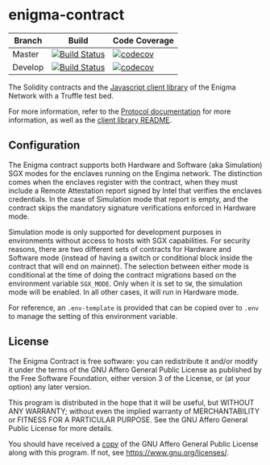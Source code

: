 # enigma-contract

| Branch | Build | Code Coverage | 
|--------|-------|---------------|
| Master | [![Build Status](https://travis-ci.org/enigmampc/enigma-contract.svg?branch=master)](https://travis-ci.org/enigmampc/enigma-contract) | [![codecov](https://codecov.io/gh/enigmampc/enigma-contract/branch/master/graph/badge.svg?token=mhsubU24ud)](https://codecov.io/gh/enigmampc/enigma-contract) |
| Develop | [![Build Status](https://travis-ci.org/enigmampc/enigma-contract.svg?branch=develop)](https://travis-ci.org/enigmampc/enigma-contract) | [![codecov](https://codecov.io/gh/enigmampc/enigma-contract/branch/develop/graph/badge.svg?token=mhsubU24ud)](https://codecov.io/gh/enigmampc/enigma-contract) |

The Solidity contracts and the [Javascript client library](enigma-js/) of the Enigma Network with a Truffle test bed. 

For more information, refer to the [Protocol documentation](https://enigma.co/protocol) for more information, as well as the [client library README](enigma-js/README.md).

## Configuration

The Enigma contract supports both Hardware and Software (aka Simulation) SGX modes for the enclaves running on the Engima network. The distinction comes when the enclaves register with the contract, when they must include a Remote Attestation report signed by Intel that verifies the enclaves credentials. In the case of Simulation mode that report is empty, and the contract skips the mandatory signature verifications enforced in Hardware mode.

Simulation mode is only supported for development purposes in environments without access to hosts with SGX capabilities. For security reasons, there are two different sets of contracts for Hardware and Software mode (instead of having a switch or conditional block inside the contract that will end on mainnet). The selection between either mode is conditional at the time of doing the contract migrations based on the environment variable `SGX_MODE`. Only when it is set to `SW`, the simulation mode will be enabled. In all other cases, it will run in Hardware mode.

For reference, an `.env-template` is provided that can be copied over to `.env` to manage the setting of this environment variable.

## License

The Enigma Contract is free software: you can redistribute it and/or modify it under the terms of the GNU Affero General Public License as published by
the Free Software Foundation, either version 3 of the License, or (at your option) any later version.

This program is distributed in the hope that it will be useful, but WITHOUT ANY WARRANTY; without even the implied warranty of MERCHANTABILITY or FITNESS FOR A PARTICULAR PURPOSE.  See the GNU Affero General Public License for more details.

You should have received a [copy](LICENSE) of the GNU Affero General Public License along with this program.  If not, see <https://www.gnu.org/licenses/>.
